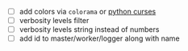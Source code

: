 - [ ] add colors via `colorama` or [python curses](https://docs.python.org/3.9/howto/curses.html)
- [ ] verbosity levels filter
- [ ] verbosity levels string instead of numbers
- [ ] add id to master/worker/logger along with name